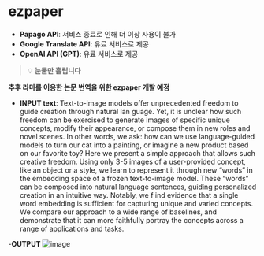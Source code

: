 # ezpaper
- **Papago API**: 서비스 종료로 인해 더 이상 사용이 불가
- **Google Translate API**: 유료 서비스로 제공
- **OpenAI API (GPT)**: 유료 서비스로 제공

> 💡 **눈물만 흘립니다**

**추후 라마를 이용한 논문 번역을 위한 ezpaper 개발 예정**

 - **INPUT text**:
Text-to-image models offer unprecedented freedom to guide creation through natural lan guage. Yet, it is unclear how such freedom can be exercised to generate images of specific unique concepts, modify their appearance, or compose them in new roles and novel scenes. In other words, we ask: how can we use language-guided models to turn our cat into a painting, or imagine a new product based on our favorite toy? Here we present a simple approach that allows such creative freedom. Using only 3-5 images of a user-provided concept, like an object or a style, we learn to represent it through new “words” in the embedding space of a frozen text-to-image model. These “words” can be composed into natural language sentences, guiding personalized creation in an intuitive way. Notably, we f ind evidence that a single word embedding is sufficient for capturing unique and varied concepts. We compare our approach to a wide range of baselines, and demonstrate that it can more faithfully portray the concepts across a range of applications and tasks.

-**OUTPUT**
![image](https://github.com/user-attachments/assets/7d8356cd-4a88-4b6f-a8ec-7873a0fa2520)
